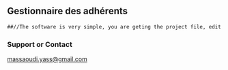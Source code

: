 ## Gestionnaire des adhérents


```markdown
##//The software is very simple, you are geting the project file, edit as you wish but give me credit ;)
```


### Support or Contact

massaoudi.yass@gmail.com
